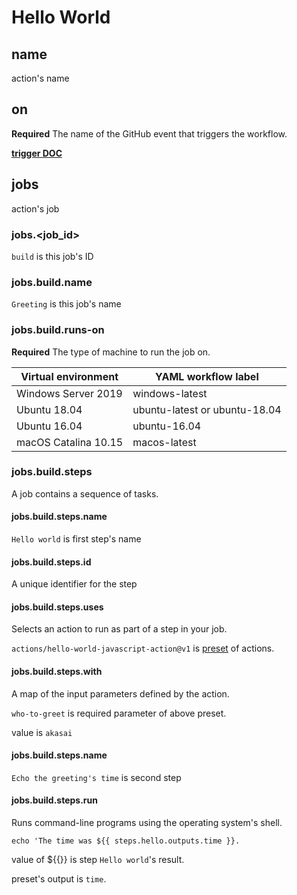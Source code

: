 # Hello World

## name
action's name

## on
**Required** The name of the GitHub event that triggers the workflow.

[**trigger DOC**](https://help.github.com/en/actions/automating-your-workflow-with-github-actions/events-that-trigger-workflows)

## jobs
action's job

### jobs.<job_id>
`build` is this job's ID

### jobs.build.name
`Greeting` is this job's name


### jobs.build.runs-on 
**Required** The type of machine to run the job on.

|Virtual environment|YAML workflow label|
|-------------------|-------------------|
|Windows Server 2019|windows-latest|
|Ubuntu 18.04|ubuntu-latest or ubuntu-18.04|
|Ubuntu 16.04|ubuntu-16.04|
|macOS Catalina 10.15|macos-latest|

### jobs.build.steps
A job contains a sequence of tasks.

#### jobs.build.steps.name
`Hello world` is first step's name

#### jobs.build.steps.id
A unique identifier for the step

#### jobs.build.steps.uses
Selects an action to run as part of a step in your job.

`actions/hello-world-javascript-action@v1` is [preset](https://github.com/actions/hello-world-javascript-action) of actions.

#### jobs.build.steps.with
A map of the input parameters defined by the action.

`who-to-greet` is required parameter of above preset.

value is `akasai`

#### jobs.build.steps.name
`Echo the greeting's time` is second step

#### jobs.build.steps.run
Runs command-line programs using the operating system's shell.

`echo 'The time was ${{ steps.hello.outputs.time }}.`

value of ${{}} is step `Hello world`'s result.

preset's output is `time`. 
